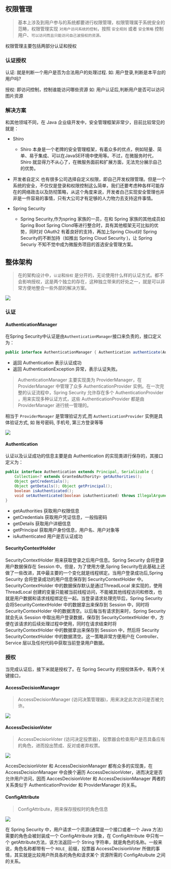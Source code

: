 
## 权限管理

> 基本上涉及到用户参与的系统都要进行权限管理，权限管理属于系统安全的范畴，权限管理实现 `对用户访问系统的控制`，按照 `安全规则` 或者 `安全策略` 控制用户、`可以访问而且只能访问自己波授权的资源。`

权限管理主要包括两部分认证和授权

### 认证授权

认证: 就是判断一个用户是否为合法用户的处理过程.
	如: 用户登录,判断是本平台的用户吗? 
	
授权: 即访问控制，控制谁能访问哪些资源
	如: 用户认证后,判断用户是否可以访问图片资源

### 解决方案

和其他领域不同，在 Java 企业级开发中，安全管理框架非常少，目前比较常见的就是：

-   Shiro
    -   Shiro 本身是一个老牌的安全管理框架，有着众多的优点，例如轻量、简单、易于集成、可以在JavaSE环境中使用等。不过，在微服务时代，Shiro 就显得力不从心了，在微服务面前和扩展方面，无法充分展示自己的优势。

-   开发者自定义
    也有很多公司选择自定义权限，即自己开发权限管理。但是一个系统的安全，不仅仅是登录和权限控制这么简单，我们还要考虑种各样可能存在的网络政击以及防彻策略，从这个角度来说，开发者白己实现安全管理也并非是一件容易的事情，只有大公司才有足够的人力物力去支持这件事情。

-   Spring Security
    - Spring Security,作为spring 家族的一员，在和 Spring 家族的其他成员如 Spring Boot Spring Clond等进行整合时，具有其他框架无可比拟的优势，同时对 OAuth2 有着良好的支持，再加上Spring Cloud对 Spring Security的不断加持（如推出 Spring Cloud Security )，让 Spring Securiy 不知不觉中成为微服务项目的首选安全管理方案。

## 整体架构

> 在的架构设计中，`认证`和`授权` 是分开的，无论使用什么样的认证方式。都不会影响授权，这是两个独立的存在，这种独立带来的好处之一，就是可以非常方便地整合一些外部的解决方案。

![](http://img.zfqit.top/img/202302091712491.png)

### 认证

#### AuthenticationManager

在Spring Security中认证是由`AuthenticationManager`接口来负责的，接口定义为：

```java
public interface AuthenticationManager { Authentication authenticate(Authentication authentication) throws AuthenticationException; }
```

-   返回 Authentication 表示认证成功
-   返回 AuthenticationException 异常，表示认证失败。

> AuthenticationManager 主要实现类为 ProviderManager，在 ProviderManager 中管理了众多 AuthenticationProvider 实例。在一次完整的认证流程中，Spring Security 允许存在多个 AuthenticationProvider ，用来实现多种认证方式，这些 AuthenticationProvider 都是由 ProviderManager 进行统一管理的。

相当于 `ProviderManager` 是管理验证方式,而 `AuthenticationProvider` 实例是具体验证方式, 如  账号密码, 手机号, 第三方登录等等

![](http://img.zfqit.top/img/202302091721152.png)

#### Authentication

认证以及认证成功的信息主要是由 Authentication 的实现类进行保存的，其接口定义为：

```java
public interface Authentication extends Principal, Serializable { 
	Collection<? extends GrantedAuthority> getAuthorities(); 
	Object getCredentials(); 
	Object getDetails(); Object getPrincipal(); 
	boolean isAuthenticated(); 
	void setAuthenticated(boolean isAuthenticated) throws IllegalArgumentException;
}
```

-   getAuthorities 获取用户权限信息
-   getCredentials 获取用户凭证信息，一般指密码
-   getDetails 获取用户详细信息
-   getPrincipal 获取用户身份信息，用户名、用户对象等
-   isAuthenticated 用户是否认证成功

#### SecurityContextHolder

SecurityContextHolder 用来获取登录之后用户信息。Spring Security 会将登录用户数据保存在 Session 中。但是，为了使用方便,Spring Security在此基础上还做了一些改进，其中最主要的一个变化就是线程绑定。当用户登录成功后,Spring Security 会将登录成功的用户信息保存到 SecurityContextHolder 中。SecurityContextHolder 中的数据保存默认是通过ThreadLocal 来实现的，使用 ThreadLocal 创建的变量只能被当前线程访问，不能被其他线程访问和修改，也就是用户数据和请求线程绑定在一起。当登录请求处理完毕后，Spring Security 会将SecurityContextHolder 中的数据拿出来保存到 Session 中，同时将 SecurityContexHolder 中的数据清空。以后每当有请求到来时，Spring Security 就会先从 Session 中取出用户登录数据，保存到 SecurityContextHolder 中，方便在该请求的后续处理过程中使用，同时在请求结束时将 SecurityContextHolder 中的数据拿出来保存到 Session 中，然后将 Security SecurityContextHolder 中的数据清空。这一策略非常方便用户在 Controller、Service 层以及任何代码中获取当前登录用户数据。

### 授权

当完成认证后，接下米就是授权了。在 Spring Security 的授权体系中，有两个关键接口，

#### AccessDecisionManager

> AccessDecisionManager (访问决策管理器)，用来决定此次访问是否被允许。

![](http://img.zfqit.top/img/202302091725710.png)

#### AccessDecisionVoter

> AccessDecisionVoter (访问决定投票器)，投票器会检查用户是否具备应有的角色，进而投出赞成、反对或者弃权票。

![](http://img.zfqit.top/img/202302091725090.png)

AccesDecisionVoter 和 AccessDecisionManager 都有众多的实现类，在 AccessDecisionManager 中会换个遍历 AccessDecisionVoter，进而决定是否允许用户访问，因而 AaccesDecisionVoter 和 AccessDecisionManager 两者的关系类似于 AuthenticationProvider 和 ProviderManager 的关系。

#### ConfigAttribute

> ConfigAttribute，用来保存授权时的角色信息

![](http://img.zfqit.top/img/202302091726906.png)

在 Spring Security 中，用户请求一个资源(通常是一个接口或者一个 Java 方法)需要的角色会被封装成一个 ConfigAttribute 对象，在 ConfigAttribute 中只有一个 getAttribute方法，该方法返回一个 String 字符串，就是角色的名称。一般来说，角色名称都带有一个 `ROLE_` 前缀，投票器 AccessDecisionVoter 所做的事情，其实就是比较用户所具各的角色和请求某个 资源所需的 ConfigAtuibute 之间的关系。